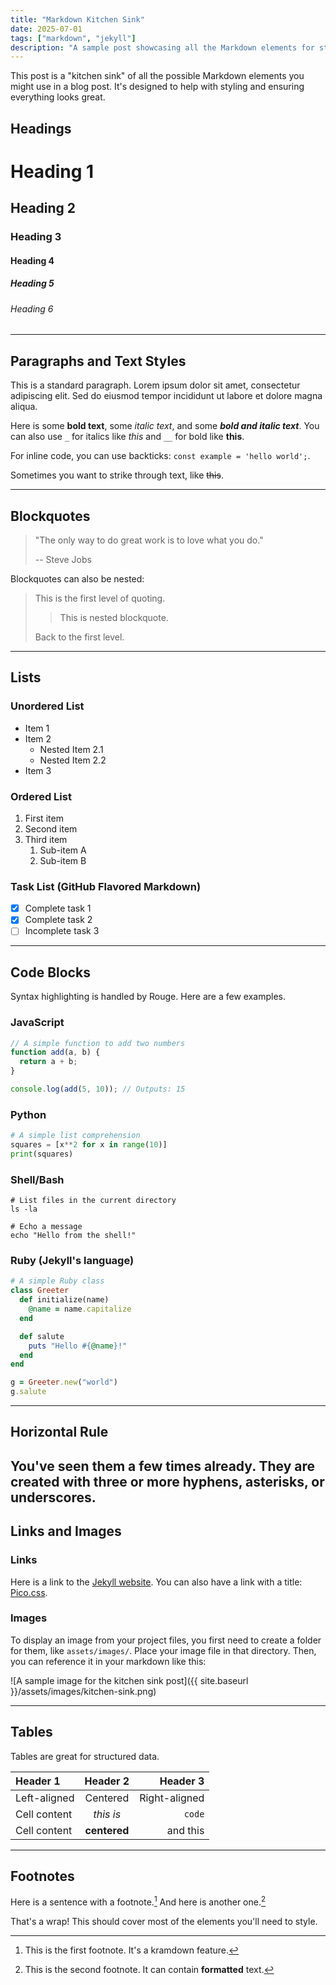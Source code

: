 ```yaml
---
title: "Markdown Kitchen Sink"
date: 2025-07-01
tags: ["markdown", "jekyll"]
description: "A sample post showcasing all the Markdown elements for styling purposes."
---
```


This post is a "kitchen sink" of all the possible Markdown elements you might use in a blog post. It's designed to help with styling and ensuring everything looks great.

## Headings

# Heading 1
## Heading 2
### Heading 3
#### Heading 4
##### Heading 5
###### Heading 6

---

## Paragraphs and Text Styles

This is a standard paragraph. Lorem ipsum dolor sit amet, consectetur adipiscing elit. Sed do eiusmod tempor incididunt ut labore et dolore magna aliqua.

Here is some **bold text**, some *italic text*, and some ***bold and italic text***. You can also use `_` for italics like _this_ and `__` for bold like __this__.

For inline code, you can use backticks: `const example = 'hello world';`.

Sometimes you want to strike through text, like ~~this~~.

---

## Blockquotes

> "The only way to do great work is to love what you do."
>
> -- Steve Jobs

Blockquotes can also be nested:
> This is the first level of quoting.
>
> > This is nested blockquote.
>
> Back to the first level.

---

## Lists

### Unordered List

*   Item 1
*   Item 2
    *   Nested Item 2.1
    *   Nested Item 2.2
*   Item 3

### Ordered List

1.  First item
2.  Second item
3.  Third item
    1.  Sub-item A
    2.  Sub-item B

### Task List (GitHub Flavored Markdown)

- [x] Complete task 1
- [x] Complete task 2
- [ ] Incomplete task 3

---

## Code Blocks

Syntax highlighting is handled by Rouge. Here are a few examples.

### JavaScript

```javascript
// A simple function to add two numbers
function add(a, b) {
  return a + b;
}

console.log(add(5, 10)); // Outputs: 15
```

### Python

```python
# A simple list comprehension
squares = [x**2 for x in range(10)]
print(squares)
```

### Shell/Bash

```shell
# List files in the current directory
ls -la

# Echo a message
echo "Hello from the shell!"
```

### Ruby (Jekyll's language)

```ruby
# A simple Ruby class
class Greeter
  def initialize(name)
    @name = name.capitalize
  end

  def salute
    puts "Hello #{@name}!"
  end
end

g = Greeter.new("world")
g.salute
```

---

## Horizontal Rule

You've seen them a few times already. They are created with three or more hyphens, asterisks, or underscores.
---

## Links and Images

### Links

Here is a link to the [Jekyll website](https://jekyllrb.com/). You can also have a link with a title: [Pico.css](https://picocss.com "A minimalist CSS framework").

### Images

To display an image from your project files, you first need to create a folder for them, like `assets/images/`. Place your image file in that directory. Then, you can reference it in your markdown like this:

![A sample image for the kitchen sink post]({{ site.baseurl }}/assets/images/kitchen-sink.png)

---

## Tables

Tables are great for structured data.

| Header 1     |   Header 2   |      Header 3 |
| :----------- | :----------: | ------------: |
| Left-aligned |   Centered   | Right-aligned |
| Cell content |  *this is*   |        `code` |
| Cell content | **centered** |      and this |

---

## Footnotes

Here is a sentence with a footnote.[^1] And here is another one.[^2]

[^1]: This is the first footnote. It's a kramdown feature.
[^2]: This is the second footnote. It can contain **formatted** text.

That's a wrap! This should cover most of the elements you'll need to style.
